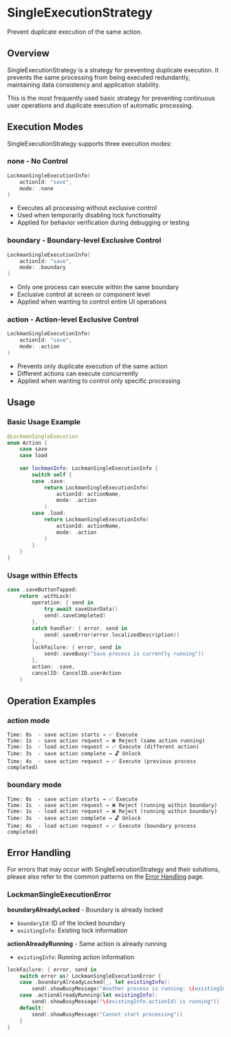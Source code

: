 # SingleExecutionStrategy

Prevent duplicate execution of the same action.

## Overview

SingleExecutionStrategy is a strategy for preventing duplicate execution. It prevents the same processing from being executed redundantly, maintaining data consistency and application stability.

This is the most frequently used basic strategy for preventing continuous user operations and duplicate execution of automatic processing.

## Execution Modes

SingleExecutionStrategy supports three execution modes:

### none - No Control

```swift
LockmanSingleExecutionInfo(
    actionId: "save",
    mode: .none
)
```

- Executes all processing without exclusive control
- Used when temporarily disabling lock functionality
- Applied for behavior verification during debugging or testing

### boundary - Boundary-level Exclusive Control

```swift
LockmanSingleExecutionInfo(
    actionId: "save", 
    mode: .boundary
)
```

- Only one process can execute within the same boundary
- Exclusive control at screen or component level
- Applied when wanting to control entire UI operations

### action - Action-level Exclusive Control

```swift
LockmanSingleExecutionInfo(
    actionId: "save",
    mode: .action  
)
```

- Prevents only duplicate execution of the same action
- Different actions can execute concurrently
- Applied when wanting to control only specific processing

## Usage

### Basic Usage Example

```swift
@LockmanSingleExecution
enum Action {
    case save
    case load
    
    var lockmanInfo: LockmanSingleExecutionInfo {
        switch self {
        case .save:
            return LockmanSingleExecutionInfo(
                actionId: actionName,
                mode: .action
            )
        case .load:
            return LockmanSingleExecutionInfo(
                actionId: actionName,
                mode: .action
            )
        }
    }
}
```

### Usage within Effects

```swift
case .saveButtonTapped:
    return .withLock(
        operation: { send in
            try await saveUserData()
            send(.saveCompleted)
        },
        catch handler: { error, send in
            send(.saveError(error.localizedDescription))
        },
        lockFailure: { error, send in
            send(.saveBusy("Save process is currently running"))
        },
        action: .save,
        cancelID: CancelID.userAction
    )
```

## Operation Examples

### action mode

```
Time: 0s  - save action starts → ✅ Execute
Time: 1s  - save action request → ❌ Reject (same action running)
Time: 1s  - load action request → ✅ Execute (different action)
Time: 3s  - save action complete → 🔓 Unlock
Time: 4s  - save action request → ✅ Execute (previous process completed)
```

### boundary mode

```
Time: 0s  - save action starts → ✅ Execute
Time: 1s  - save action request → ❌ Reject (running within boundary)
Time: 1s  - load action request → ❌ Reject (running within boundary)
Time: 3s  - save action complete → 🔓 Unlock
Time: 4s  - load action request → ✅ Execute (boundary process completed)
```

## Error Handling

For errors that may occur with SingleExecutionStrategy and their solutions, please also refer to the common patterns on the [Error Handling](<doc:ErrorHandling>) page.

### LockmanSingleExecutionError

**boundaryAlreadyLocked** - Boundary is already locked
- `boundaryId`: ID of the locked boundary
- `existingInfo`: Existing lock information

**actionAlreadyRunning** - Same action is already running  
- `existingInfo`: Running action information

```swift
lockFailure: { error, send in
    switch error as? LockmanSingleExecutionError {
    case .boundaryAlreadyLocked(_, let existingInfo):
        send(.showBusyMessage("Another process is running: \(existingInfo.actionId)"))
    case .actionAlreadyRunning(let existingInfo):
        send(.showBusyMessage("\(existingInfo.actionId) is running"))
    default:
        send(.showBusyMessage("Cannot start processing"))
    }
}
```

